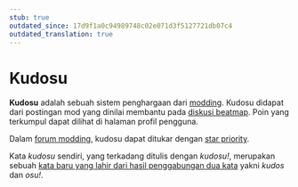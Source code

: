 ```yaml
---
stub: true
outdated_since: 17d9f1a0c94989748c02e071d3f5127721db07c4
outdated_translation: true
---
```


# Kudosu

**Kudosu** adalah sebuah sistem penghargaan dari [modding](/wiki/Modding). Kudosu didapat dari postingan mod yang dinilai membantu pada [diskusi beatmap](/wiki/Beatmap_discussion). Poin yang terkumpul dapat dilihat di halaman profil pengguna.

Dalam [forum modding](/wiki/Modding/Forum_modding), kudosu dapat ditukar dengan [star priority](/wiki/Modding/Star_priority).

Kata *kudosu* sendiri, yang terkadang ditulis dengan *kudosu!*, merupakan sebuah [kata baru yang lahir dari hasil penggabungan dua kata](https://id.wikipedia.org/wiki/Portmanteau) yakni *kudos* dan *osu!*.
